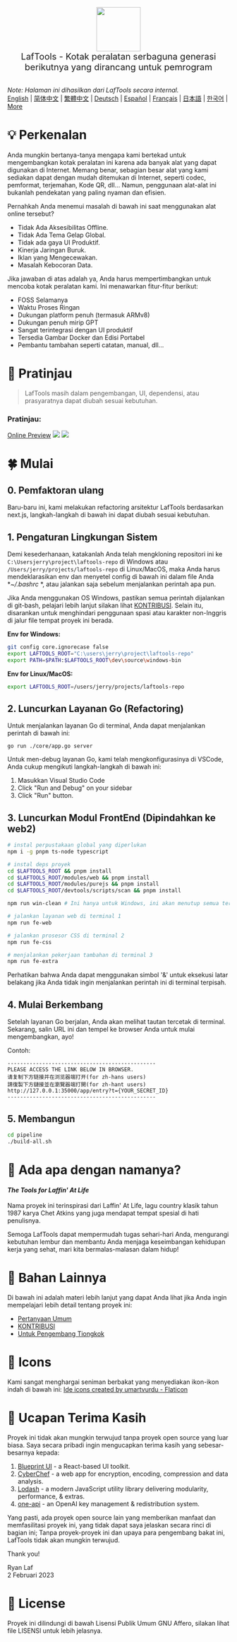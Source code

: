 <p align="center">
<img width="100" src="https://github.com/work7z/LafTools/blob/dev/modules/web2/public/static/icon.png?raw=true"></img>
<br>
<span style="font-size:20px">LafTools - Kotak peralatan serbaguna generasi berikutnya yang dirancang untuk pemrogram
</span>
<!-- <center>
<div style="text-align:center;">
<a target="_blank" href="http://cloud.laf-tools.com">Pratinjau LafTools Versi Insider</a>
</div>
</center> -->
<br><br>
</p>

<i>Note: Halaman ini dihasilkan dari LafTools secara internal.</i> <br/> [English](/docs/en_US)  |  [简体中文](/docs/zh_CN)  |  [繁體中文](/docs/zh_HK)  |  [Deutsch](/docs/de)  |  [Español](/docs/es)  |  [Français](/docs/fr)  |  [日本語](/docs/ja)  |  [한국어](/docs/ko) | [More](/docs/) <br/>

# 💡 Perkenalan

Anda mungkin bertanya-tanya mengapa kami bertekad untuk mengembangkan kotak peralatan ini karena ada banyak alat yang dapat digunakan di Internet. Memang benar, sebagian besar alat yang kami sediakan dapat dengan mudah ditemukan di Internet, seperti codec, pemformat, terjemahan, Kode QR, dll… Namun, penggunaan alat-alat ini bukanlah pendekatan yang paling nyaman dan efisien.

Pernahkah Anda menemui masalah di bawah ini saat menggunakan alat online tersebut?

- Tidak Ada Aksesibilitas Offline.
- Tidak Ada Tema Gelap Global.
- Tidak ada gaya UI Produktif.
- Kinerja Jaringan Buruk.
- Iklan yang Mengecewakan.
- Masalah Kebocoran Data.

Jika jawaban di atas adalah ya, Anda harus mempertimbangkan untuk mencoba kotak peralatan kami. Ini menawarkan fitur-fitur berikut:

- FOSS Selamanya
- Waktu Proses Ringan
- Dukungan platform penuh (termasuk ARMv8)
- Dukungan penuh mirip GPT
- Sangat terintegrasi dengan UI produktif
- Tersedia Gambar Docker dan Edisi Portabel
- Pembantu tambahan seperti catatan, manual, dll...

# 🌠 Pratinjau

> LafTools masih dalam pengembangan, UI, dependensi, atau prasyaratnya dapat diubah sesuai kebutuhan.

### Pratinjau:

[Online Preview](http://cloud.laf-tools.com)
![](https://github.com/work7z/LafTools/blob/dev/devtools/images/preview.png?raw=true)
![](https://github.com/work7z/LafTools/blob/dev/devtools/images/preview-dark.png?raw=true)

# 🍀 Mulai

## 0. Pemfaktoran ulang

Baru-baru ini, kami melakukan refactoring arsitektur LafTools berdasarkan next.js, langkah-langkah di bawah ini dapat diubah sesuai kebutuhan.

## 1. Pengaturan Lingkungan Sistem

Demi kesederhanaan, katakanlah Anda telah mengkloning repositori ini ke `C:\Usersjerry\project\laftools-repo` di Windows atau `/Users/jerry/projects/laftools-repo` di Linux/MacOS, maka Anda harus mendeklarasikan env dan menyetel config di bawah ini dalam file Anda **~/.bashrc* *, atau jalankan saja sebelum menjalankan perintah apa pun.

Jika Anda menggunakan OS Windows, pastikan semua perintah dijalankan di git-bash, pelajari lebih lanjut silakan lihat [KONTRIBUSI](./docs/CONTRIBUTION.md). Selain itu, disarankan untuk menghindari penggunaan spasi atau karakter non-Inggris di jalur file tempat proyek ini berada.

**Env for Windows:**

```bash
git config core.ignorecase false
export LAFTOOLS_ROOT="C:\users\jerry\project\laftools-repo"
export PATH=$PATH:$LAFTOOLS_ROOT\dev\source\windows-bin
```

**Env for Linux/MacOS:**

```bash
export LAFTOOLS_ROOT=/users/jerry/projects/laftools-repo
```

## 2. Luncurkan Layanan Go (Refactoring)

Untuk menjalankan layanan Go di terminal, Anda dapat menjalankan perintah di bawah ini:

```shell
go run ./core/app.go server
```

Untuk men-debug layanan Go, kami telah mengkonfigurasinya di VSCode, Anda cukup mengikuti langkah-langkah di bawah ini:

1. Masukkan Visual Studio Code
2. Click "Run and Debug" on your sidebar
3. Click "Run" button.

## 3. Luncurkan Modul FrontEnd (Dipindahkan ke web2)

```bash
# instal perpustakaan global yang diperlukan
npm i -g pnpm ts-node typescript

# instal deps proyek
cd $LAFTOOLS_ROOT && pnpm install
cd $LAFTOOLS_ROOT/modules/web && pnpm install
cd $LAFTOOLS_ROOT/modules/purejs && pnpm install
cd $LAFTOOLS_ROOT/devtools/scripts/scan && pnpm install

npm run win-clean # Ini hanya untuk Windows, ini akan menutup semua terminal dan proses sebelumnya.

# jalankan layanan web di terminal 1
npm run fe-web

# jalankan prosesor CSS di terminal 2
npm run fe-css

# menjalankan pekerjaan tambahan di terminal 3
npm run fe-extra

```

Perhatikan bahwa Anda dapat menggunakan simbol '&' untuk eksekusi latar belakang jika Anda tidak ingin menjalankan perintah ini di terminal terpisah.

## 4. Mulai Berkembang

Setelah layanan Go berjalan, Anda akan melihat tautan tercetak di terminal. Sekarang, salin URL ini dan tempel ke browser Anda untuk mulai mengembangkan, ayo!

Contoh:

```output
-----------------------------------------------
PLEASE ACCESS THE LINK BELOW IN BROWSER.
请复制下方链接并在浏览器端打开(for zh-hans users)
請復製下方鏈接並在瀏覽器端打開(for zh-hant users)
http://127.0.0.1:35000/app/entry?t={YOUR_SECRET_ID}
-----------------------------------------------
```

## 5. Membangun

```bash
cd pipeline
./build-all.sh
```

# 🌱 Ada apa dengan namanya?

#### _The Tools for Laffin' At Life_

Nama proyek ini terinspirasi dari Laffin' At Life, lagu country klasik tahun 1987 karya Chet Atkins yang juga mendapat tempat spesial di hati penulisnya.

Semoga LafTools dapat mempermudah tugas sehari-hari Anda, mengurangi kebutuhan lembur dan membantu Anda menjaga keseimbangan kehidupan kerja yang sehat, mari kita bermalas-malasan dalam hidup!

# 📑 Bahan Lainnya

Di bawah ini adalah materi lebih lanjut yang dapat Anda lihat jika Anda ingin mempelajari lebih detail tentang proyek ini:

- [Pertanyaan Umum](/docs/id/FAQ.md)
- [KONTRIBUSI](/docs/id/CONTRIBUTION.md)
- [Untuk Pengembang Tiongkok](/devtools/notes/common/issues.md)

# 💐 Icons

Kami sangat menghargai seniman berbakat yang menyediakan ikon-ikon indah di bawah ini:
<a href="https://www.flaticon.com/free-icons/ide" title="ide icons">Ide icons created by umartvurdu - Flaticon</a>

# 🙏 Ucapan Terima Kasih

Proyek ini tidak akan mungkin terwujud tanpa proyek open source yang luar biasa. Saya secara pribadi ingin mengucapkan terima kasih yang sebesar-besarnya kepada:

1. [Blueprint UI](https://blueprintjs.com/) - a React-based UI toolkit.
1. [CyberChef](https://github.com/gchq/CyberChef/tree/master) - a web app for encryption, encoding, compression and data analysis.
1. [Lodash](https://github.com/lodash/lodash) - a modern JavaScript utility library delivering modularity, performance, & extras.
1. [one-api](https://github.com/songquanpeng/one-api) - an OpenAI key management & redistribution system.

Yang pasti, ada proyek open source lain yang memberikan manfaat dan memfasilitasi proyek ini, yang tidak dapat saya jelaskan secara rinci di bagian ini; Tanpa proyek-proyek ini dan upaya para pengembang bakat ini, LafTools tidak akan mungkin terwujud.

Thank you!

Ryan Laf  
2 Februari 2023

# 🪪 License

Proyek ini dilindungi di bawah Lisensi Publik Umum GNU Affero, silakan lihat file LISENSI untuk lebih jelasnya.
